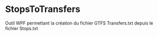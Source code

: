 # StopsToTransfers

Outil WPF permettant la création du fichier GTFS Transfers.txt depuis le fichier Stops.txt